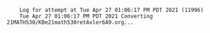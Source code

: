         Log for attempt at Tue Apr 27 01:06:17 PM PDT 2021 (11996)
        Tue Apr 27 01:06:17 PM PDT 2021 Converting 21MATH530/KBe21math530retAxler6A9.org...
